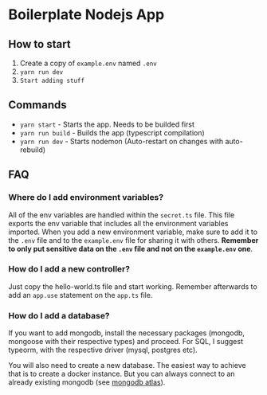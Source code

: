 # Boilerplate Nodejs App

## How to start

1. Create a copy of `example.env` named `.env`
2. `yarn run dev`
3. `Start adding stuff`

## Commands

* `yarn start` - Starts the app. Needs to be builded first
* `yarn run build` - Builds the app (typescript compilation)
* `yarn run dev` - Starts nodemon (Auto-restart on changes with auto-rebuild)

## FAQ

### Where do I add environment variables?

All of the env variables are handled within the `secret.ts` file. This file exports the env variable that includes all the environment variables imported. When you add a new environment variable, make sure to add it to the `.env` file and to the `example.env` file for sharing it with others. **Remember to only put sensitive data on the `.env` file and not on the `example.env` one**.

### How do I add a new controller?

Just copy the hello-world.ts file and start working. Remember afterwards to add an `app.use` statement on the `app.ts` file.

### How do I add a database?

If you want to add mongodb, install the necessary packages (mongodb, mongoose with their respective types) and proceed. For SQL, I suggest typeorm, with the respective driver (mysql, postgres etc).

You will also need to create a new database. The easiest way to achieve that is to create a docker instance. But you can always connect to an already existing mongodb (see [mongodb atlas](https://www.mongodb.com/cloud/atlas)).